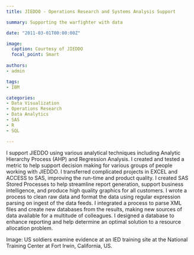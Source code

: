 ```yaml
---
title: JIEDDO - Operations Research and Systems Analysis Support

summary: Supporting the warfighter with data

date: "2011-03-01T00:00:00Z"

image:
  caption: Courtesy of JIEDDO
  focal_point: Smart
  
authors: 
- admin

tags:
- IBM

categories: 
- Data Visualization
- Operations Research
- Data Analytics
- SAS
- R
- SQL

---
```


I support JIEDDO using various analytical techniques including Analytic Hierarchy Process (AHP) and Regression Analysis. I created and tested a metric to help support decision making for various groups of people working with JIEDDO. I transferred complicated projects in EXCEL and ACCESS to SAS, improving the run-time and product quality. I created SAS Stored Processes to help streamline report generation, support business intelligence, and produce high quality graphics for all customers. I wrote a process to clean raw data and format the data using regular expression parsing on ingest of the data feeds. I integrated a process to parse XML files and create new databases from the results, making new sources of data available for a multitude of colleagues. I designed a database to enhance reporting and help determine an optimal solution to a resource allocation problem.

Image: US soldiers examine evidence at an IED training site at the National Training Center at Fort Irwin, California, US. 